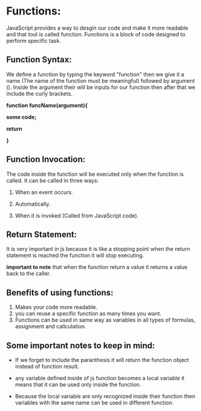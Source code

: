 # Functions:
JavaScript provides a way to desgin our code and make it more readable and that tool is called function. Functions is a block of code designed to perform specific task.

## Function Syntax:
We define a function by typing the keyword "function" then we give it a name (The name of the function must be meaningful) followed by argument (). Inside the argument their will be inputs for our function then after that we include the curly brackets.

**function funcName(argument){**

  **some code;**

  **return**

**}**

## Function Invocation:
The code inside the function will be executed only when the function is called. It can be called in three ways:

1. When an event occurs.

2. Automatically.

3. When it is invoked (Called from JavaScript code).

## Return Statement:
It is very important in js because it is like a stopping point when the return statement is reached the function it will stop executing.

**important to note** that when the function return a value it returns a value back to the caller.

## Benefits of using functions: 
1. Makes your code more readable.
2. you can reuse a specific function as many times you want.
3. Functions can be used in same way as variables in all types of formulas, assignment and callculation.

## Some important notes to keep in mind:
* If we forget to include the paranthesis it will return the function object instead of function result.

* any variable defined inside of js function becomes a local variable it means that it can be used only inside the function.

* Because the local variable are only recognized inside their function then variables with the  same name can be used in different function.
